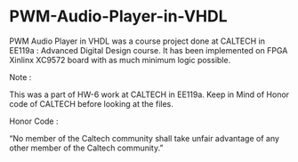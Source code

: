# PWM-Audio-Player-in-VHDL
PWM Audio Player in VHDL was a course project done at CALTECH in EE119a : Advanced Digital Design course. It has been implemented on FPGA Xinlinx XC9572 board with as much minimum logic possible.

Note :

This was a part of HW-6 work at CALTECH in EE119a. Keep in Mind of Honor code of CALTECH before looking at the files.

Honor Code :

“No member of the Caltech community shall take unfair advantage of any other member of the Caltech community.”
